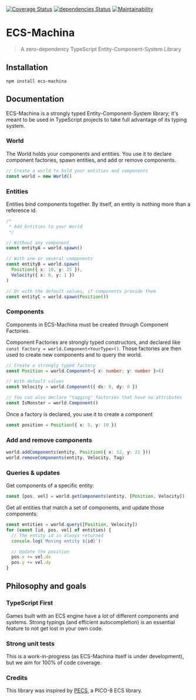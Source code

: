 [![Coverage Status](https://coveralls.io/repos/github/scambier/ecs-machina/badge.svg?branch=master)](https://coveralls.io/github/scambier/ecs-machina?branch=master)
[![dependencies Status](https://david-dm.org/scambier/ecs-machina/status.svg)](https://david-dm.org/scambier/ecs-machina)
[![Maintainability](https://api.codeclimate.com/v1/badges/f9de2e47eb25a55a1503/maintainability)](https://codeclimate.com/github/scambier/ecs-machina/maintainability)

# ECS-Machina

> A zero-dependency TypeScript Entity-Component-System Library

## Installation

`npm install ecs-machina`

## Documentation

ECS-Machina is a strongly typed Entity-Component-System library; it's meant to be used in TypeScript projects to take full advantage of its typing system.

### World

The World holds your components and entities. You use it to declare component factories, spawn entities, and add or remove components.

```ts
// Create a world to hold your entities and components
const world = new World()
```

### Entities

Entities bind components together. By itself, an entity is nothing more than a reference id.

```ts
/*
 * Add Entities to your World
 */

// Without any component
const entityA = world.spawn()

// With one or several components
const entityB = world.spawn(
  Position({ x: 10, y: 25 }),
  Velocity({ x: 0, y: 1 })
)

// Or with the default values, if components provide them
const entityC = world.spawn(Position())
```

### Components

Components in ECS-Machina must be created through Component Factories.

Component Factories are strongly typed constructors, and declared like `const Factory = world.Component<YourType>()`. Those factories are then used to create new components and to query the world.

```ts
// Create a strongly typed factory
const Position = world.Component<{ x: number; y: number }>()

// With default values
const Velocity = world.Component({ dx: 0, dy: 0 })

// You can also declare "tagging" factories that have no attributes
const IsMonster = world.Component()
```

Once a factory is declared, you use it to create a component

```ts
const position = Position({ x: 5, y: 10 })
```

### Add and remove components

```ts
world.addComponents(entity, Position({ x: 12, y: 21 }))
world.removeComponents(entity, Velocity, Tag)
```

### Queries & updates

Get components of a specific entity:
```ts
const [pos, vel] = world.getComponents(entity, [Position, Velocity])
```

Get all entities that match a set of components, and update those components:
```ts
const entities = world.query([Position, Velocity])
for (const [id, pos, vel] of entities) {
  // The entity id is always returned
  console.log(`Moving entity ${id}`)

  // Update the position
  pos.x += vel.dx
  pos.y += vel.dy
}
```

## Philosophy and goals

### TypeScript First

Games built with an ECS engine have a lot of different components and systems. Strong typings (and efficient autocompletion) is an essential feature to not get lost in your own code.

### Strong unit tests

This is a work-in-progress (as ECS-Machina itself is under development), but we aim for 100% of code coverage.

### Credits

This library was inspired by [PECS](https://github.com/jesstelford/pecs), a PICO-8 ECS library.
